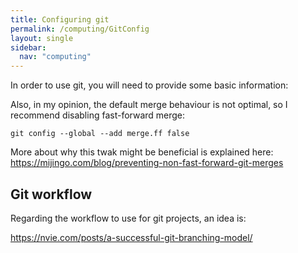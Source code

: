 ```yaml
---
title: Configuring git
permalink: /computing/GitConfig
layout: single
sidebar:
  nav: "computing"
---
```


In order to use git, you will need to provide some basic information: 



Also, in my opinion, the default merge behaviour is not optimal, so I recommend disabling fast-forward merge: 

	git config --global --add merge.ff false

More about why this twak might be beneficial is explained here: https://mijingo.com/blog/preventing-non-fast-forward-git-merges

## Git workflow

Regarding the workflow to use for git projects, an idea is: 

https://nvie.com/posts/a-successful-git-branching-model/


